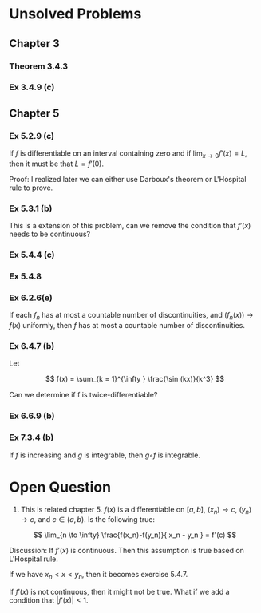 
# Unsolved Problems

## Chapter 3

### Theorem 3.4.3

### Ex 3.4.9 (c)

## Chapter 5

### Ex 5.2.9 (c)

If $f$ is differentiable on an interval containing zero and if $\lim_{x \to 0} f'(x) = L$, then it must be that
$L = f'(0)$.

Proof: I realized later we can either use Darboux's theorem
or L'Hospital rule to prove.

### Ex 5.3.1 (b)

This is a extension of this problem, can we remove
the condition that $f'(x)$ needs to be continuous?

### Ex 5.4.4 (c)
### Ex 5.4.8

### Ex 6.2.6(e)

If each $f_n$ has at most a countable number of discontinuities,
and $(f_n(x)) \rightarrow f(x)$ uniformly,
then $f$ has at most a countable number of discontinuities.

### Ex 6.4.7 (b)

Let

$$ 
f(x) = \sum_{k = 1}^{\infty } \frac{\sin (kx)}{k^3} 
$$

Can we determine if f is twice-diﬀerentiable?

### Ex 6.6.9 (b)

### Ex 7.3.4 (b)

If $f$ is increasing and $g$ is integrable, then $g ◦f$ is integrable.

# Open Question

1. This is related chapter 5. $f(x)$ is a differentiable on $[a, b]$, $(x_n) \rightarrow c$,
$(y_n) \rightarrow c$, and $c \in (a,b)$.
Is the following true:

$$ 
\lim_{n \to \infty}
\frac{f(x_n)-f(y_n)}{
x_n - y_n
} = f'(c)
$$

Discussion: If $f'(x)$ is continuous. Then this
assumption is true based on L'Hospital rule.

If we have $x_n < x < y_n$, then it becomes exercise 5.4.7.

If $f'(x)$ is not continuous,
then it might not be true.
What if we add a condition that $|f'(x)| < 1$.
 